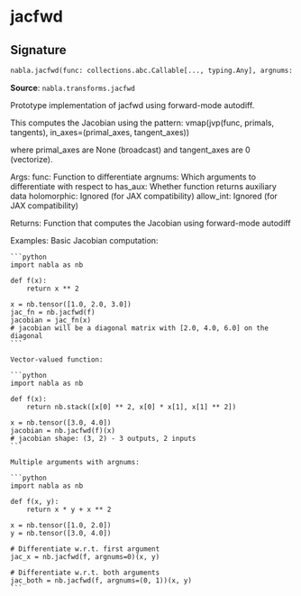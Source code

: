 # jacfwd

## Signature

```python
nabla.jacfwd(func: collections.abc.Callable[..., typing.Any], argnums: int | tuple[int, ...] | list[int] | None = None, has_aux: bool = False, holomorphic: bool = False, allow_int: bool = False) -> collections.abc.Callable[..., typing.Any]
```

**Source**: `nabla.transforms.jacfwd`

Prototype implementation of jacfwd using forward-mode autodiff.

This computes the Jacobian using the pattern:
vmap(jvp(func, primals, tangents), in_axes=(primal_axes, tangent_axes))

where primal_axes are None (broadcast) and tangent_axes are 0 (vectorize).

Args:
    func: Function to differentiate
    argnums: Which arguments to differentiate with respect to
    has_aux: Whether function returns auxiliary data
    holomorphic: Ignored (for JAX compatibility)
    allow_int: Ignored (for JAX compatibility)

Returns:
    Function that computes the Jacobian using forward-mode autodiff

Examples:
    Basic Jacobian computation:

    ```python
    import nabla as nb

    def f(x):
        return x ** 2

    x = nb.tensor([1.0, 2.0, 3.0])
    jac_fn = nb.jacfwd(f)
    jacobian = jac_fn(x)
    # jacobian will be a diagonal matrix with [2.0, 4.0, 6.0] on the diagonal
    ```

    Vector-valued function:

    ```python
    import nabla as nb

    def f(x):
        return nb.stack([x[0] ** 2, x[0] * x[1], x[1] ** 2])

    x = nb.tensor([3.0, 4.0])
    jacobian = nb.jacfwd(f)(x)
    # jacobian shape: (3, 2) - 3 outputs, 2 inputs
    ```

    Multiple arguments with argnums:

    ```python
    import nabla as nb

    def f(x, y):
        return x * y + x ** 2

    x = nb.tensor([1.0, 2.0])
    y = nb.tensor([3.0, 4.0])
    
    # Differentiate w.r.t. first argument
    jac_x = nb.jacfwd(f, argnums=0)(x, y)
    
    # Differentiate w.r.t. both arguments
    jac_both = nb.jacfwd(f, argnums=(0, 1))(x, y)
    ```

